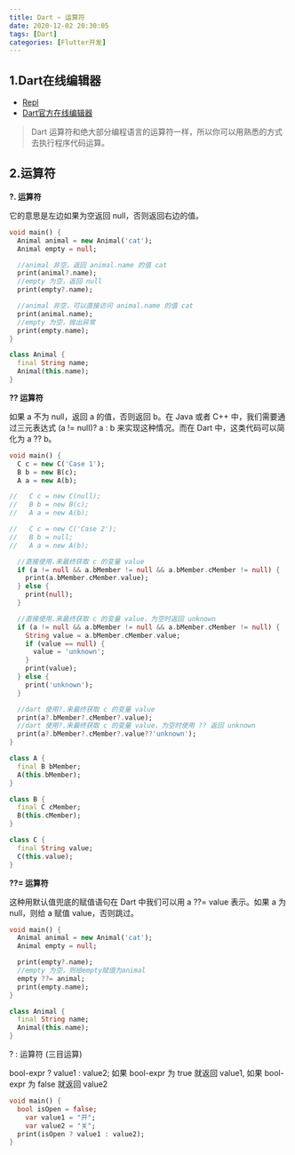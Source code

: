 ```yaml
---
title: Dart ~ 运算符
date: 2020-12-02 20:30:05
tags: [Dart]
categories: [Flutter开发]
---
```


## 1.Dart在线编辑器

- [Repl](https://repl.it/)
- [Dart官方在线编辑器](https://dart.dev/tutorials/web/get-started)

> Dart 运算符和绝大部分编程语言的运算符一样，所以你可以用熟悉的方式去执行程序代码运算。



## 2.运算符

**?. 运算符**

它的意思是左边如果为空返回 null，否则返回右边的值。

```dart
void main() {
  Animal animal = new Animal('cat');
  Animal empty = null;

  //animal 非空，返回 animal.name 的值 cat
  print(animal?.name);
  //empty 为空，返回 null
  print(empty?.name);

  //animal 非空，可以直接访问 animal.name 的值 cat
  print(animal.name);
  //empty 为空，抛出异常
  print(empty.name);
}

class Animal {
  final String name;
  Animal(this.name);
}
```



**?? 运算符**

如果 a 不为 null，返回 a 的值，否则返回 b。在 Java 或者 C++ 中，我们需要通过三元表达式 (a != null)? a : b 来实现这种情况。而在 Dart 中，这类代码可以简化为 a ?? b。

```dart
void main() {
  C c = new C('Case 1');
  B b = new B(c);
  A a = new A(b);

//   C c = new C(null);
//   B b = new B(c);
//   A a = new A(b);

//   C c = new C('Case 2');
//   B b = null;
//   A a = new A(b);

  //直接使用.来最终获取 c 的变量 value
  if (a != null && a.bMember != null && a.bMember.cMember != null) {
    print(a.bMember.cMember.value);
  } else {
    print(null);
  }

  //直接使用.来最终获取 c 的变量 value，为空时返回 unknown
  if (a != null && a.bMember != null && a.bMember.cMember != null) {
    String value = a.bMember.cMember.value;
    if (value == null) {
      value = 'unknown';
    }
    print(value);
  } else {
    print('unknown');
  }

  //dart 使用?.来最终获取 c 的变量 value
  print(a?.bMember?.cMember?.value);
  //dart 使用?.来最终获取 c 的变量 value，为空时使用 ?? 返回 unknown
  print(a?.bMember?.cMember?.value??'unknown');
}

class A {
  final B bMember;
  A(this.bMember);
}

class B {
  final C cMember;
  B(this.cMember);
}

class C {
  final String value;
  C(this.value);
}
```



**??= 运算符**

这种用默认值兜底的赋值语句在 Dart 中我们可以用 a ??= value 表示。如果 a 为 null，则给 a 赋值 value，否则跳过。

```dart
void main() {
  Animal animal = new Animal('cat');
  Animal empty = null;

  print(empty?.name);
  //empty 为空，则给empty赋值为animal
  empty ??= animal;
  print(empty.name);
}

class Animal {
  final String name;
  Animal(this.name);
}
```



? : 运算符 (三目运算)

bool-expr ? value1 : value2;
如果 bool-expr 为 true 就返回 value1, 如果 bool-expr 为 false 就返回 value2

```dart
void main() {
  bool isOpen = false;
	var value1 = "开";
	var value2 = "关";
  print(isOpen ? value1 : value2);
}
```

